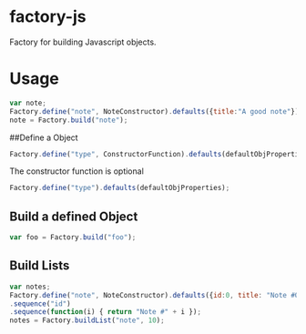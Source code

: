 factory-js
==========

Factory for building Javascript objects.

Usage
=========

```javascript
var note;
Factory.define("note", NoteConstructor).defaults({title:"A good note"});
note = Factory.build("note");
```

##Define a Object

```javascript
Factory.define("type", ConstructorFunction).defaults(defaultObjProperties);
```

The constructor function is optional

```javascript
Factory.define("type").defaults(defaultObjProperties);
```
## Build a defined Object

```javascript
var foo = Factory.build("foo");
```

## Build Lists
```javascript
var notes;
Factory.define("note", NoteConstructor).defaults({id:0, title: "Note #0"})
.sequence("id")
.sequence(function(i) { return "Note #" + i });
notes = Factory.buildList("note", 10);
```
